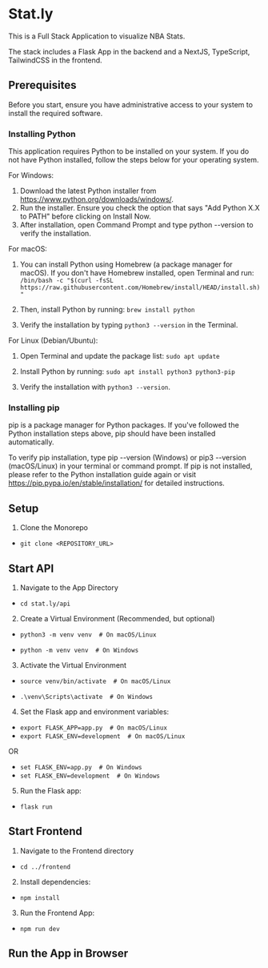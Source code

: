 # Stat.ly

This is a Full Stack Application to visualize NBA Stats.

The stack includes a Flask App in the backend and a NextJS, TypeScript, TailwindCSS in the frontend.

## Prerequisites

Before you start, ensure you have administrative access to your system to install the required software.

### Installing Python

This application requires Python to be installed on your system. If you do not have Python installed, follow the steps below for your operating system.

For Windows:

1. Download the latest Python installer from https://www.python.org/downloads/windows/.
2. Run the installer. Ensure you check the option that says "Add Python X.X to PATH" before clicking on Install Now.
3. After installation, open Command Prompt and type python --version to verify the installation.

For macOS:

1. You can install Python using Homebrew (a package manager for macOS). If you don't have Homebrew installed, open Terminal and run:
   `/bin/bash -c "$(curl -fsSL https://raw.githubusercontent.com/Homebrew/install/HEAD/install.sh)"`

2. Then, install Python by running:
   `brew install python`

3. Verify the installation by typing `python3 --version` in the Terminal.

For Linux (Debian/Ubuntu):

1. Open Terminal and update the package list:
   `sudo apt update`

2. Install Python by running:
   `sudo apt install python3 python3-pip`

3. Verify the installation with `python3 --version`.

### Installing pip

pip is a package manager for Python packages. If you've followed the Python installation steps above, pip should have been installed automatically.

To verify pip installation, type pip --version (Windows) or pip3 --version (macOS/Linux) in your terminal or command prompt. If pip is not installed, please refer to the Python installation guide again or visit https://pip.pypa.io/en/stable/installation/ for detailed instructions.

## Setup

1. Clone the Monorepo

- `git clone <REPOSITORY_URL>`

## Start API

1. Navigate to the App Directory

- `cd stat.ly/api`

2. Create a Virtual Environment (Recommended, but optional)

- `python3 -m venv venv  # On macOS/Linux`

- `python -m venv venv  # On Windows`

3. Activate the Virtual Environment

- `source venv/bin/activate  # On macOS/Linux`

- `.\venv\Scripts\activate  # On Windows`

4. Set the Flask app and environment variables:

- `export FLASK_APP=app.py  # On macOS/Linux`
- `export FLASK_ENV=development  # On macOS/Linux`

OR

- `set FLASK_ENV=app.py  # On Windows`
- `set FLASK_ENV=development  # On Windows`

5. Run the Flask app:

- `flask run`

## Start Frontend

1. Navigate to the Frontend directory

- `cd ../frontend`

2. Install dependencies:

- `npm install`

3. Run the Frontend App:

- `npm run dev`

## Run the App in Browser
